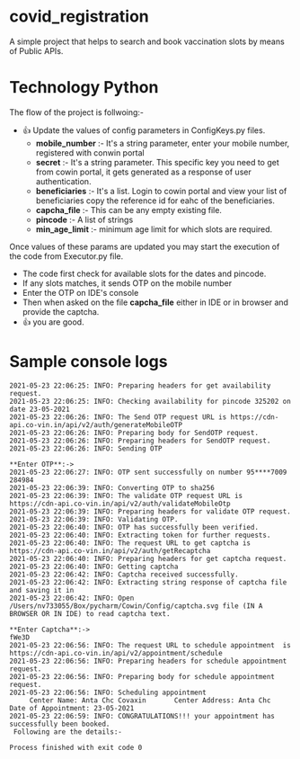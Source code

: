 # covid_registration
A simple project that helps to search and book vaccination slots by means of Public APIs.

# Technology Python 

The flow of the project is follwoing:- 
  - 👍 Update the values of config parameters in ConfigKeys.py files.
      - **mobile_number** :- It's a string parameter, enter your mobile number, registered with conwin portal
      - **secret** :- It's a string parameter. This specific key you need to get from cowin portal, it gets generated as a response of user authentication.
      - **beneficiaries** :- It's a list. Login to cowin portal and view your list of beneficiaries copy the reference id for eahc of the beneficiaries. 
      - **capcha_file** :- This can be any empty existing file.
      - **pincode** :- A list of strings
      - **min_age_limit** :- minimum age limit for which slots are required.
 
 Once values of these params are updated you may start the execution of the code from Executor.py file.
 
 - The code first check for available slots for the dates and pincode.
 - If any slots matches, it sends OTP on the mobile number
 - Enter the OTP on IDE's console
 - Then when asked on the file **capcha_file** either in IDE or in browser and provide the captcha.
 - 👍 you are good.

# Sample console logs
```2021-05-23 22:06:25: INFO: The request URL to schedule appointment  is https://cdn-api.co-vin.in/api/v2/appointment/sessions/public/calendarByPin
2021-05-23 22:06:25: INFO: Preparing headers for get availability request.
2021-05-23 22:06:25: INFO: Checking availability for pincode 325202 on date 23-05-2021
2021-05-23 22:06:26: INFO: The Send OTP request URL is https://cdn-api.co-vin.in/api/v2/auth/generateMobileOTP
2021-05-23 22:06:26: INFO: Preparing body for SendOTP request.
2021-05-23 22:06:26: INFO: Preparing headers for SendOTP request.
2021-05-23 22:06:26: INFO: Sending OTP

**Enter OTP**:-> 
2021-05-23 22:06:27: INFO: OTP sent successfully on number 95****7009
284984
2021-05-23 22:06:39: INFO: Converting OTP to sha256
2021-05-23 22:06:39: INFO: The validate OTP request URL is https://cdn-api.co-vin.in/api/v2/auth/validateMobileOtp
2021-05-23 22:06:39: INFO: Preparing headers for validate OTP request.
2021-05-23 22:06:39: INFO: Validating OTP.
2021-05-23 22:06:40: INFO: OTP has successfully been verified.
2021-05-23 22:06:40: INFO: Extracting token for further requests.
2021-05-23 22:06:40: INFO: The request URL to get captcha is https://cdn-api.co-vin.in/api/v2/auth/getRecaptcha
2021-05-23 22:06:40: INFO: Preparing headers for get captcha request.
2021-05-23 22:06:40: INFO: Getting captcha
2021-05-23 22:06:42: INFO: Captcha received successfully.
2021-05-23 22:06:42: INFO: Extracting string response of captcha file and saving it in 
2021-05-23 22:06:42: INFO: Open /Users/nv733055/Box/pycharm/Cowin/Config/captcha.svg file (IN A BROWSER OR IN IDE) to read captcha text.

**Enter Captcha**:-> 
fWe3D
2021-05-23 22:06:56: INFO: The request URL to schedule appointment  is https://cdn-api.co-vin.in/api/v2/appointment/schedule
2021-05-23 22:06:56: INFO: Preparing headers for schedule appointment request.
2021-05-23 22:06:56: INFO: Preparing body for schedule appointment request.
2021-05-23 22:06:56: INFO: Scheduling appointment
	 Center Name: Anta Chc Covaxin		 Center Address: Anta Chc		 Date of Appointment: 23-05-2021	
2021-05-23 22:06:59: INFO: CONGRATULATIONS!!! your appointment has successfully been booked.
 Following are the details:-

Process finished with exit code 0
```
